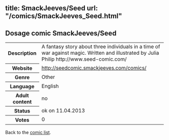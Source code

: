 title: SmackJeeves/Seed
url: "/comics/SmackJeeves_Seed.html"
---
Dosage comic SmackJeeves/Seed
-----------------------------------------

<table class="comicinfo">
<tr>
<th>Description</th><td>A fantasy story about three individuals in a time of war against magic. Written and illustrated by Julia Philip http://www.seed-comic.com/</td>
</tr>
<tr>
<th>Website</th><td><a href="http://seedcomic.smackjeeves.com/comics/">http://seedcomic.smackjeeves.com/comics/</a></td>
</tr>
<tr>
<th>Genre</th><td>Other</td>
</tr>
<tr>
<th>Language</th><td>English</td>
</tr>
<tr>
<th>Adult content</th><td>no</td>
</tr>
<tr>
<th>Status</th><td>ok on 11.04.2013</td>
</tr>
<tr>
<th>Votes</th><td>0</div></td>
</tr>
</table>

Back to the [comic list](../comic-index.html).
